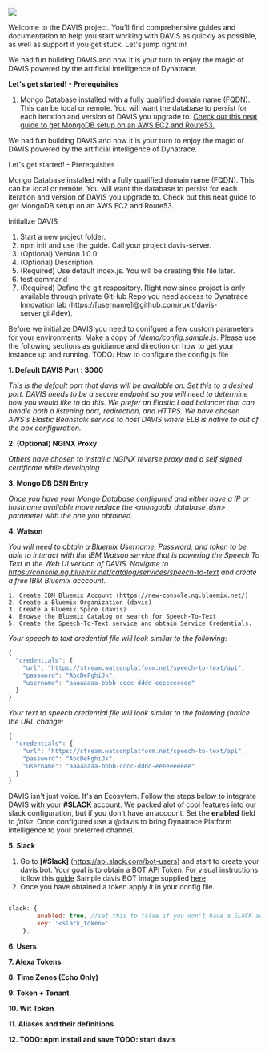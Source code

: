 
![](https://s3.amazonaws.com/davis-project/dynatrace-davis-logo.png)

Welcome to the DAVIS project. You'll find comprehensive guides and documentation to help you start working with DAVIS as quickly as possible, as well as support if you get stuck. Let's jump right in!

We had fun building DAVIS and now it is your turn to enjoy the magic of DAVIS powered by the artificial intelligence of Dynatrace.

**Let's get started! - Prerequisites**

1. Mongo Database installed with a fully qualified domain name (FQDN). This can be local or remote. You will want the database to persist for each iteration and version of DAVIS you upgrade to. [Check out this neat guide to get MongoDB setup on an AWS EC2 and Route53.](https://github.com/ruxit/davis-server/blob/master/setup/Create%20Mongo%20DB%20Instance.md)


We had fun building DAVIS and now it is your turn to enjoy the magic of DAVIS powered by the artificial intelligence of Dynatrace.

Let's get started! - Prerequisites

Mongo Database installed with a fully qualified domain name (FQDN). This can be local or remote. You will want the database to persist for each iteration and version of DAVIS you upgrade to. Check out this neat guide to get MongoDB setup on an AWS EC2 and Route53.

Initialize DAVIS

1. Start a new project folder.
2. npm init and use the guide. Call your project davis-server.
3. (Optional) Version 1.0.0
4. (Optional) Description
5. (Required) Use default index.js. You will be creating this file later.
6. test command
7. (Required) Define the git respository. Right now since project is only 	available through private GitHub Repo you need access to Dynatrace 	Innovation lab (https://[username]@github.com/ruxit/davis-server.git#dev).


Before we initialize DAVIS you need to conifgure a few custom parameters for your environments. Make a copy of */demo/config.sample.js*. Please use the following sections as guidiance and direction on how to get your instance up and running.
TODO: How to configure the config.js file

**1. Default DAVIS Port : 3000**

*This is the default port that davis will be available on. Set this to a desired port. DAVIS needs to be a secure endpoint so you will need to determine how you would like to do this. We prefer an Elastic Load balancer that can handle both a listening port, redirection, and HTTPS. We have chosen AWS's Elastic Beanstalk service to host DAVIS where ELB is native to out of the box configuration.*


**2. (Optional) NGINX Proxy**

*Others have chosen to install a NGINX reverse proxy and a self signed certificate while developing*

**3. Mongo DB DSN Entry**

*Once you have your Mongo Database configured and either have a IP or hostname available move replace the <mongodb_database_dsn> parameter with the one you obtained.*


**4. Watson**

*You will need to obtain a Bluemix Username, Password, and token to be able to interact with the IBM Watson service that is powering the Speech To Text in the Web UI version of DAVIS. Navigate to https://console.ng.bluemix.net/catalog/services/speech-to-text and create a free IBM Bluemix acccount.*

	1. Create IBM Bluemix Account (https://new-console.ng.bluemix.net/)
	2. Create a Bluemix Organization (davis)
	3. Create a Bluemix Space (davis)
	4. Browse the Bluemix Catalog or search for Speech-To-Text
	5. Create the Speech-To-Text service and obtain Service Credentials.

*Your speech to text credential file will look similar to the following:*

````javascript
{
  "credentials": {
    "url": "https://stream.watsonplatform.net/speech-to-text/api",
    "password": "AbcDeFghiJk",
    "username": "aaaaaaaa-bbbb-cccc-dddd-eeeeeeeeee"
  }
}
````

*Your text to speech credential file will look similar to the following (notice the URL change:*

````javascript
{
  "credentials": {
    "url": "https://stream.watsonplatform.net/speech-to-text/api",
    "password": "AbcDeFghiJk",
    "username": "aaaaaaaa-bbbb-cccc-dddd-eeeeeeeeee"
  }
}
````


DAVIS isn't just voice. It's an Ecosytem. Follow the steps below to integrate DAVIS with your **#SLACK** account. We packed alot of cool features into our slack configuration, but if you don't have an account. Set the **enabled** field to *false*. Once configured use a @davis to bring Dynatrace Platform intelligence to your preferred channel.

**5. Slack**

1. Go to **[#Slack]** (https://api.slack.com/bot-users) and start to create 	your davis bot. 	Your goal is to obtain a BOT API Token. For visual 	instructions follow this [guide](https://localpath/slack-bot-guide.md) Sample davis BOT image supplied [here](https://localpath/slack-bot-guide-logo.png)
2. Once you have obtained a token apply it in your config file.

````javascript

slack: {
        enabled: true, //set this to false if you don't have a SLACK account.
        key: '<slack_token>'
    },
````

**6. Users**



**7. Alexa Tokens**

**8. Time Zones (Echo Only)**

**9. Token + Tenant**

**10. Wit Token**

**11. Aliases and their definitions.**

**12. TODO: npm install and save TODO: start davis**
